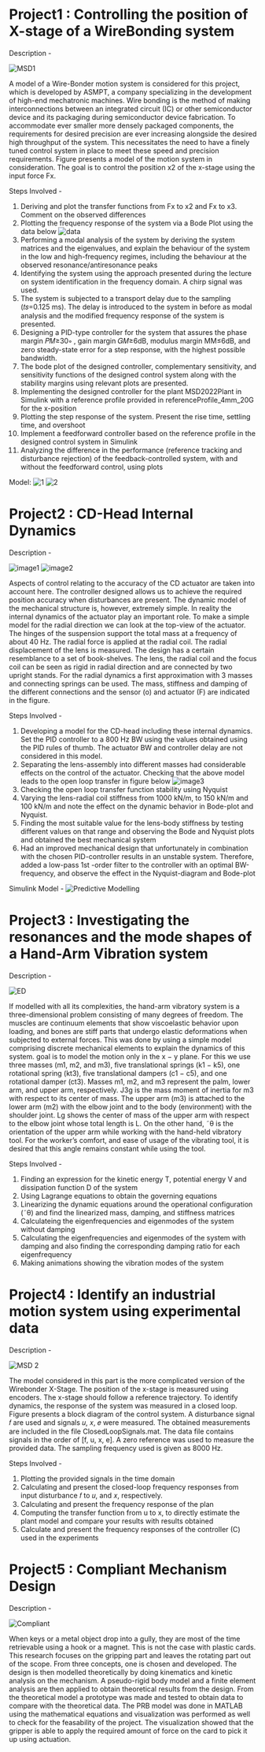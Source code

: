 # Project1 : Controlling the position of X-stage of a WireBonding system

Description -

![MSD1 ](https://github.com/PrateekGarg2309/Projects/assets/133784841/566697f4-ddf2-4dd1-8620-9158e6449e15)

A  model of a Wire-Bonder motion system is considered for this project, which is developed by ASMPT, a company specializing 
in the development of high-end mechatronic machines. Wire bonding is the method of making interconnections between an integrated circuit (IC) 
or other semiconductor device and its packaging during semiconductor device fabrication. To accommodate ever smaller more densely packaged
components, the requirements for desired precision are ever increasing alongside the desired high throughput of the system. This necessitates 
the need to have a finely tuned control system in place to meet these speed and precision 
requirements. Figure presents a model of the motion system in consideration. The goal is to control the position x2
of the x-stage using the input force Fx.

Steps Involved -

1. Deriving and plot the transfer functions from Fx to x2 and Fx to x3. Comment on the observed 
differences
2. Plotting the frequency response of the system via a Bode Plot using the data below
![data](https://github.com/PrateekGarg2309/Projects/assets/133784841/189fe9cb-9416-415d-975c-396a9514f6f0)
3. Performing a modal analysis of the system by deriving the system matrices and the eigenvalues, 
and explain the behaviour of the system in the low and high-frequency regimes, including the 
behaviour at the observed resonance/antiresonance peaks
4. Identifying the system using the approach presented during the lecture on system identification 
in the frequency domain. A chirp signal was used.
5. The system is subjected to a transport delay due to the sampling (𝑡𝑠=0.125 ms). The delay is introduced to the system in 
before as modal analysis and the modified frequency response of the system is presented.
6. Designing a PID-type controller for the system that assures the phase margin 𝑃𝑀≥30∘
, gain margin 𝐺𝑀≥6dB, modulus margin MM≤6dB, and zero steady-state error for a step response, 
with the highest possible bandwidth.
7. The bode plot of the designed controller, complementary sensitivity, and sensitivity 
functions of the designed control system along with the stability margins using relevant plots are presented.
8. Implementing the designed controller for the plant MSD2022Plant in Simulink with a reference 
profile provided in referenceProfile_4mm_20G for the x-position
9. Plotting the step response of the system. Present the rise time, settling time, and overshoot
10. Implement a feedforward controller based on the reference profile in the designed control 
system in Simulink
11. Analyzing the difference in the performance (reference tracking and disturbance rejection) 
of the feedback-controlled system, with and without the feedforward control, using plots

Model:
![1](https://github.com/PrateekGarg2309/Projects/assets/133784841/85bbc0b3-9bba-4dcf-bb71-1e11009e1a5f)
![2](https://github.com/PrateekGarg2309/Projects/assets/133784841/49b5ada7-a2a9-4251-97bc-26e1f2258db5)


# Project2 : CD-Head Internal Dynamics

Description - 

![image1](https://github.com/PrateekGarg2309/Projects/assets/133784841/49937a8a-0225-410b-9dca-5ba7f91bed79)
![image2](https://github.com/PrateekGarg2309/Projects/assets/133784841/9f04fa92-4c85-4170-9f4e-03c1367d21fa)

Aspects of control relating to the accuracy of the CD actuator are taken into account here. The controller designed
allows us to achieve the required position accuracy when disturbances are present. The dynamic model of the mechanical structure is, 
however, extremely simple. In reality the internal dynamics of the actuator play an important role. To make a simple model for 
the radial direction we can look at the top-view of the actuator. The hinges of the suspension support the total mass at a frequency
of about 40 Hz. The radial force is applied at the radial coil. The radial displacement of the lens is measured.
The design has a certain resemblance to a set of book-shelves. The lens, the radial coil and the focus coil can
be seen as rigid in radial direction and are connected by two upright stands. For the radial dynamics a first approximation with 
3 masses and connecting springs can be used. The mass, stiffness and damping of the different connections and the sensor (o) and actuator (F) are
indicated in the figure.

Steps Involved -
1. Developing a model for the CD-head including these internal dynamics. Set the PID controller to a 800 Hz BW using the values obtained
using the PID rules of thumb. The actuator BW and controller delay are not considered in this model.
2. Separating the lens-assembly into different masses had considerable effects on the control of the actuator. Checking that the
above model leads to the open loop transfer in figure below
![image3](https://github.com/PrateekGarg2309/Projects/assets/133784841/d00ed107-0851-4a5e-ab84-8af2073d8c9f)
3. Checking the open loop transfer function stability using Nyquist
4. Varying the lens-radial coil stiffness from 1000 kN/m, to 150 kN/m and 100 kN/m and note the effect on
the dynamic behavior in Bode-plot and Nyquist.
5.  Finding the most suitable value for the lens-body stiffness by testing different values on that range and observing the Bode and Nyquist
plots and obtained the best mechanical system
6. Had an improved mechanical design that unfortunately in combination with the chosen PID-controller results
in an unstable system. Therefore, added a low-pass 1st -order filter to the controller with an optimal BW-frequency, and observe the effect
in the Nyquist-diagram and Bode-plot

Simulink Model - 
![Predictive Modelling](https://github.com/PrateekGarg2309/Projects/assets/133784841/230f17f2-26aa-4427-8d99-b9eeb34f76da)


# Project3 : Investigating the resonances and the mode shapes of a Hand-Arm Vibration system

Description -

![ED](https://github.com/PrateekGarg2309/Projects/assets/133784841/9fa54c73-60b5-43b8-9cb1-c9c5bb9a7723)

If modelled with all its complexities, the hand-arm vibratory system is a three-dimensional problem
consisting of many degrees of freedom. The muscles are continuum elements that show viscoelastic
behavior upon loading, and bones are stiff parts that undergo elastic deformations when subjected
to external forces. This was done by using a simple model comprising discrete mechanical
elements to explain the dynamics of this system. goal is to model the motion only in the x − y plane. 
For this we use three masses (m1, m2, and m3), five translational springs (k1 − k5), one rotational spring (kt3),
five translational dampers (c1 − c5), and one rotational damper (ct3). Masses m1, m2, and m3 represent the
palm, lower arm, and upper arm, respectively. J3g is the mass moment of inertia for m3 with
respect to its center of mass. The upper arm (m3) is attached to the lower arm (m2) with the
elbow joint and to the body (environment) with the shoulder joint. Lg shows the center of mass of
the upper arm with respect to the elbow joint whose total length is L. On the other hand, ˜θ is the
orientation of the upper arm while working with the hand-held vibratory tool. For the worker’s
comfort, and ease of usage of the vibrating tool, it is desired that this angle remains constant while
using the tool.

Steps Involved -
1. Finding an expression for the kinetic energy T, potential energy V and dissipation function D of the
system
2. Using Lagrange equations to obtain the governing equations
3. Linearizing the dynamic equations around the operational configuration (˜θ) and find the linearized mass, damping, and stiffness matrices
4. Calculateing the eigenfrequencies and eigenmodes of the system without damping
5. Calculating the eigenfrequencies and eigenmodes of the system with damping and also finding the corresponding damping ratio for each eigenfrequency
6. Making animations showing the vibration modes of the system


# Project4 : Identify an industrial motion system using experimental data

Description -

![MSD 2](https://github.com/PrateekGarg2309/Projects/assets/133784841/81244c7d-97e4-4471-bc07-b901ea4a2641)

The model considered in this part is the more complicated version of the Wirebonder X-Stage. The position of the x-stage is measured 
using encoders. The x-stage should follow a reference trajectory. To identify dynamics, the response of the system was measured 
in a closed loop. Figure presents a block diagram of the control system. A disturbance signal 𝑓 are used and signals 𝑢, 𝑥, 𝑒 were measured.
The obtained measurements are included in the file ClosedLoopSignals.mat. The data file contains
signals in the order of [f, u, x, e]. A zero reference was used to measure the provided data. The sampling
frequency used is given as 8000 Hz.

Steps Involved -

1. Plotting the provided signals in the time domain
2. Calculating and present the closed-loop frequency responses from input disturbance 𝑓 to 𝑢, and
𝑥, respectively. 
3. Calculating and present the frequency response of the plan
4. Computing the transfer function from u to x, to directly estimate the plant model and compare
your results with results obtained
5. Calculate and present the frequency responses of the controller (C) used in the experiments


# Project5 : Compliant Mechanism Design

Description -

![Compliant](https://github.com/PrateekGarg2309/Projects/assets/133784841/1367da25-8ed2-43cb-ba8e-c46354416c03)

When keys or a metal object drop into a gully, they are most of the time retrievable using a hook or a magnet. This
is not the case with plastic cards. This research focuses on the gripping part and leaves the rotating part out of the scope. From
three concepts, one is chosen and developed. The design is then modelled theoretically by doing kinematics and kinetic analysis
on the mechanism. A pseudo-rigid body model and a finite element analysis are then applied to obtain theoretical results
from the design. From the theoretical model a prototype was made and tested to obtain data to compare with the theoretical
data. The PRB model was done in MATLAB using the mathematical equations and visualization was performed as well to check for the 
feasability of the project. The visualization showed that the gripper is able to apply the required amount of force on the card 
to pick it up using actuation. 





